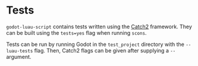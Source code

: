 # Tests

`godot-luau-script` contains tests written using the
[Catch2](https://github.com/catchorg/Catch2) framework. They can be built using
the `tests=yes` flag when running `scons`.

Tests can be run by running Godot in the `test_project` directory with the
`--luau-tests` flag. Then, Catch2 flags can be given after supplying a `--`
argument.
